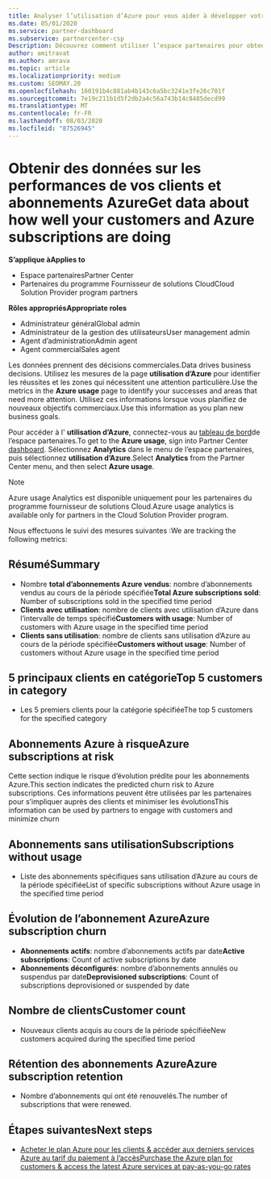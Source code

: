 ```yaml
---
title: Analyser l’utilisation d’Azure pour vous aider à développer votre activité
ms.date: 05/01/2020
ms.service: partner-dashboard
ms.subservice: partnercenter-csp
Description: Découvrez comment utiliser l’espace partenaires pour obtenir des données sur l’utilisation des abonnements Azure de vos clients.
author: amitravat
ms.author: amrava
ms.topic: article
ms.localizationpriority: medium
ms.custom: SEOMAY.20
ms.openlocfilehash: 160191b4c881ab4b143c6a5bc3241e3fe26c701f
ms.sourcegitcommit: 7e19c211b1d5f2db2a4c56a743b14c8485decd99
ms.translationtype: MT
ms.contentlocale: fr-FR
ms.lasthandoff: 08/03/2020
ms.locfileid: "87526945"
---
```

# <a name="get-data-about-how-well-your-customers-and-azure-subscriptions-are-doing"></a><span data-ttu-id="bc105-103">Obtenir des données sur les performances de vos clients et abonnements Azure</span><span class="sxs-lookup"><span data-stu-id="bc105-103">Get data about how well your customers and Azure subscriptions are doing</span></span>

<span data-ttu-id="bc105-104">**S’applique à**</span><span class="sxs-lookup"><span data-stu-id="bc105-104">**Applies to**</span></span>

- <span data-ttu-id="bc105-105">Espace partenaires</span><span class="sxs-lookup"><span data-stu-id="bc105-105">Partner Center</span></span>
- <span data-ttu-id="bc105-106">Partenaires du programme Fournisseur de solutions Cloud</span><span class="sxs-lookup"><span data-stu-id="bc105-106">Cloud Solution Provider program partners</span></span>

<span data-ttu-id="bc105-107">**Rôles appropriés**</span><span class="sxs-lookup"><span data-stu-id="bc105-107">**Appropriate roles**</span></span>

- <span data-ttu-id="bc105-108">Administrateur général</span><span class="sxs-lookup"><span data-stu-id="bc105-108">Global admin</span></span>
- <span data-ttu-id="bc105-109">Administrateur de la gestion des utilisateurs</span><span class="sxs-lookup"><span data-stu-id="bc105-109">User management admin</span></span>
- <span data-ttu-id="bc105-110">Agent d’administration</span><span class="sxs-lookup"><span data-stu-id="bc105-110">Admin agent</span></span>
- <span data-ttu-id="bc105-111">Agent commercial</span><span class="sxs-lookup"><span data-stu-id="bc105-111">Sales agent</span></span>

<span data-ttu-id="bc105-112">Les données prennent des décisions commerciales.</span><span class="sxs-lookup"><span data-stu-id="bc105-112">Data drives business decisions.</span></span> <span data-ttu-id="bc105-113">Utilisez les mesures de la page **utilisation d’Azure** pour identifier les réussites et les zones qui nécessitent une attention particulière.</span><span class="sxs-lookup"><span data-stu-id="bc105-113">Use the metrics in the **Azure usage** page to identify your successes and areas that need more attention.</span></span> <span data-ttu-id="bc105-114">Utilisez ces informations lorsque vous planifiez de nouveaux objectifs commerciaux.</span><span class="sxs-lookup"><span data-stu-id="bc105-114">Use this information as you plan new business goals.</span></span>

<span data-ttu-id="bc105-115">Pour accéder à l' **utilisation d’Azure**, connectez-vous au [tableau de bord](https:/partner.microsoft.com/dashboard)de l’espace partenaires.</span><span class="sxs-lookup"><span data-stu-id="bc105-115">To get to the **Azure usage**, sign into Partner Center [dashboard](https:/partner.microsoft.com/dashboard).</span></span> <span data-ttu-id="bc105-116">Sélectionnez **Analytics** dans le menu de l’espace partenaires, puis sélectionnez **utilisation d’Azure**.</span><span class="sxs-lookup"><span data-stu-id="bc105-116">Select **Analytics** from the Partner Center menu, and then select **Azure usage**.</span></span>

> [!NOTE]
> <span data-ttu-id="bc105-117">Azure usage Analytics est disponible uniquement pour les partenaires du programme fournisseur de solutions Cloud.</span><span class="sxs-lookup"><span data-stu-id="bc105-117">Azure usage analytics is available only for partners in the Cloud Solution Provider program.</span></span>

<span data-ttu-id="bc105-118">Nous effectuons le suivi des mesures suivantes :</span><span class="sxs-lookup"><span data-stu-id="bc105-118">We are tracking the following metrics:</span></span>

## <a name="summary"></a><span data-ttu-id="bc105-119">Résumé</span><span class="sxs-lookup"><span data-stu-id="bc105-119">Summary</span></span>

- <span data-ttu-id="bc105-120">Nombre **total d’abonnements Azure vendus**: nombre d’abonnements vendus au cours de la période spécifiée</span><span class="sxs-lookup"><span data-stu-id="bc105-120">**Total Azure subscriptions sold**: Number of subscriptions sold in the specified time period</span></span>  
- <span data-ttu-id="bc105-121">**Clients avec utilisation**: nombre de clients avec utilisation d’Azure dans l’intervalle de temps spécifié</span><span class="sxs-lookup"><span data-stu-id="bc105-121">**Customers with usage**: Number of customers with Azure usage in the specified time period</span></span>  
- <span data-ttu-id="bc105-122">**Clients sans utilisation**: nombre de clients sans utilisation d’Azure au cours de la période spécifiée</span><span class="sxs-lookup"><span data-stu-id="bc105-122">**Customers without usage**: Number of customers without Azure usage in the specified time period</span></span>  

## <a name="top-5-customers-in-category"></a><span data-ttu-id="bc105-123">5 principaux clients en catégorie</span><span class="sxs-lookup"><span data-stu-id="bc105-123">Top 5 customers in category</span></span>

- <span data-ttu-id="bc105-124">Les 5 premiers clients pour la catégorie spécifiée</span><span class="sxs-lookup"><span data-stu-id="bc105-124">The top 5 customers for the specified category</span></span>  

## <a name="azure-subscriptions-at-risk"></a><span data-ttu-id="bc105-125">Abonnements Azure à risque</span><span class="sxs-lookup"><span data-stu-id="bc105-125">Azure subscriptions at risk</span></span>

<span data-ttu-id="bc105-126">Cette section indique le risque d’évolution prédite pour les abonnements Azure.</span><span class="sxs-lookup"><span data-stu-id="bc105-126">This section indicates the predicted churn risk to Azure subscriptions.</span></span> <span data-ttu-id="bc105-127">Ces informations peuvent être utilisées par les partenaires pour s’impliquer auprès des clients et minimiser les évolutions</span><span class="sxs-lookup"><span data-stu-id="bc105-127">This information can be used by partners to engage with customers and minimize churn</span></span>

## <a name="subscriptions-without-usage"></a><span data-ttu-id="bc105-128">Abonnements sans utilisation</span><span class="sxs-lookup"><span data-stu-id="bc105-128">Subscriptions without usage</span></span>

- <span data-ttu-id="bc105-129">Liste des abonnements spécifiques sans utilisation d’Azure au cours de la période spécifiée</span><span class="sxs-lookup"><span data-stu-id="bc105-129">List of specific subscriptions without Azure usage in the specified time period</span></span>  

## <a name="azure-subscription-churn"></a><span data-ttu-id="bc105-130">Évolution de l’abonnement Azure</span><span class="sxs-lookup"><span data-stu-id="bc105-130">Azure subscription churn</span></span>

- <span data-ttu-id="bc105-131">**Abonnements actifs**: nombre d’abonnements actifs par date</span><span class="sxs-lookup"><span data-stu-id="bc105-131">**Active subscriptions**: Count of active subscriptions by date</span></span>  
- <span data-ttu-id="bc105-132">**Abonnements déconfigurés**: nombre d’abonnements annulés ou suspendus par date</span><span class="sxs-lookup"><span data-stu-id="bc105-132">**Deprovisioned subscriptions**: Count of subscriptions deprovisioned or suspended by date</span></span>  

## <a name="customer-count"></a><span data-ttu-id="bc105-133">Nombre de clients</span><span class="sxs-lookup"><span data-stu-id="bc105-133">Customer count</span></span>

- <span data-ttu-id="bc105-134">Nouveaux clients acquis au cours de la période spécifiée</span><span class="sxs-lookup"><span data-stu-id="bc105-134">New customers acquired during the specified time period</span></span>  

## <a name="azure-subscription-retention"></a><span data-ttu-id="bc105-135">Rétention des abonnements Azure</span><span class="sxs-lookup"><span data-stu-id="bc105-135">Azure subscription retention</span></span>

- <span data-ttu-id="bc105-136">Nombre d’abonnements qui ont été renouvelés.</span><span class="sxs-lookup"><span data-stu-id="bc105-136">The number of subscriptions that were renewed.</span></span>

 ## <a name="next-steps"></a><span data-ttu-id="bc105-137">Étapes suivantes</span><span class="sxs-lookup"><span data-stu-id="bc105-137">Next steps</span></span>

- [<span data-ttu-id="bc105-138">Acheter le plan Azure pour les clients & accéder aux derniers services Azure au tarif du paiement à l’accès</span><span class="sxs-lookup"><span data-stu-id="bc105-138">Purchase the Azure plan for customers & access the latest Azure services at pay-as-you-go rates</span></span>](purchase-azure-plan.md)
